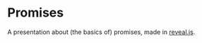 # Promises

A presentation about (the basics of) promises, made in [reveal.js](https://github.com/hakimel/reveal.js).
